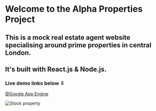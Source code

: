 # Welcome to the Alpha Properties Project

## This is a mock real estate agent website specialising around prime properties in central London.
## It's built with <strong>React.js</strong> & <strong>Node.js</strong>.

### Live demo links below &#x21e9;

[@Google App Engine](https://alpha-properties-app.appspot.com/)

![Stock property](https://raw.githubusercontent.com/kodiri/alpha-props/master/src/frontend/common/images/header.jpg)
